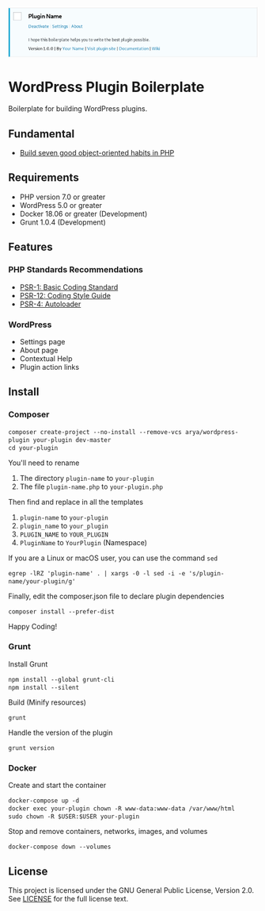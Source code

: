 <p align="center">
  <img src=".github/screenshot.png" alt="Boilerplate for building WordPress plugins.">
</p>

# WordPress Plugin Boilerplate

Boilerplate for building WordPress plugins.

## Fundamental

* [Build seven good object-oriented habits in PHP](https://developer.ibm.com/articles/os-php-7oohabits/)

## Requirements

* PHP version 7.0 or greater
* WordPress 5.0 or greater
* Docker 18.06 or greater (Development)
* Grunt 1.0.4 (Development)

## Features

### PHP Standards Recommendations

* [PSR-1: Basic Coding Standard](https://www.php-fig.org/psr/psr-1/)
* [PSR-12: Coding Style Guide](https://www.php-fig.org/psr/psr-12/)
* [PSR-4: Autoloader](https://www.php-fig.org/psr/psr-4/)

### WordPress

* Settings page
* About page
* Contextual Help
* Plugin action links

## Install

### Composer

    composer create-project --no-install --remove-vcs arya/wordpress-plugin your-plugin dev-master
    cd your-plugin

You'll need to rename

1. The directory `plugin-name` to `your-plugin`
1. The file `plugin-name.php` to `your-plugin.php`

Then find and replace in all the templates

1. `plugin-name` to `your-plugin`
1. `plugin_name` to `your_plugin`
1. `PLUGIN_NAME` to `YOUR_PLUGIN`
1. `PluginName` to `YourPlugin` (Namespace)

If you are a Linux or macOS user, you can use the command `sed`

    egrep -lRZ 'plugin-name' . | xargs -0 -l sed -i -e 's/plugin-name/your-plugin/g'

Finally, edit the composer.json file to declare plugin dependencies

    composer install --prefer-dist

Happy Coding!

### Grunt

Install Grunt

    npm install --global grunt-cli
    npm install --silent

Build (Minify resources)

    grunt

Handle the version of the plugin

    grunt version

### Docker

Create and start the container

    docker-compose up -d
    docker exec your-plugin chown -R www-data:www-data /var/www/html
    sudo chown -R $USER:$USER your-plugin

Stop and remove containers, networks, images, and volumes

    docker-compose down --volumes

## License

This project is licensed under the GNU General Public License, Version 2.0.
See [LICENSE](LICENSE) for the full license text.

